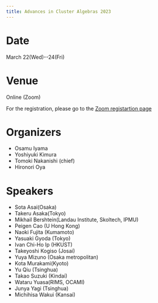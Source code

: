 ```yaml
---
title: Advances in Cluster Algebras 2023
---
```


# Date
March 22(Wed)--24(Fri)

# Venue
Online (Zoom)

For the registration, please go to the [Zoom registartion page](https://omu-ac-jp.zoom.us/meeting/register/tJAkdu6vrToqE9IRJlsQo2cjeral4XMVccin)

# Organizers
- Osamu Iyama
- Yoshiyuki Kimura
- Tomoki Nakanishi (chief)
- Hironori Oya

# Speakers

- Sota Asai(Osaka)
- Takeru Asaka(Tokyo)
- Mikhail Bershtein(Landau Institute, Skoltech, IPMU)
- Peigen Cao (U Hong Kong)
- Naoki Fujita (Kumamoto)
- Yasuaki Gyoda (Tokyo)
- Ivan Chi-Ho Ip (HKUST)
- Takeyoshi Kogiso (Josai)
- Yuya Mizuno (Osaka metropolitan)
- Kota Murakami(Kyoto)
- Yu Qiu (Tsinghua)
- Takao Suzuki (Kindai)
- Wataru Yuasa(RIMS, OCAMI)
- Junya Yagi (Tsinghua)
- Michihisa Wakui (Kansai)